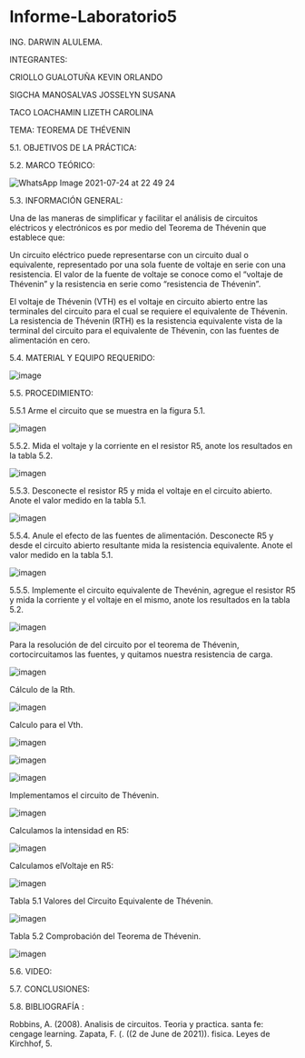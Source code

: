 # Informe-Laboratorio5

ING. DARWIN ALULEMA.

INTEGRANTES:

CRIOLLO GUALOTUÑA KEVIN ORLANDO

SIGCHA MANOSALVAS JOSSELYN SUSANA

TACO LOACHAMIN LIZETH CAROLINA


TEMA: TEOREMA DE THÉVENIN

5.1. OBJETIVOS DE LA PRÁCTICA:


5.2. MARCO TEÓRICO:

![WhatsApp Image 2021-07-24 at 22 49 24](https://user-images.githubusercontent.com/85263529/127087893-6ea6525b-c294-45a1-94e8-b412a7b05427.jpeg)


5.3. INFORMACIÓN GENERAL:

Una de las maneras de simplificar y facilitar el análisis de circuitos eléctricos
y electrónicos es por medio del Teorema de Thévenin que establece que:

Un circuito eléctrico puede representarse con un circuito dual o equivalente,
representado por una sola fuente de voltaje en serie con una resistencia. El 
valor de la fuente de voltaje se conoce como el “voltaje de Thévenin” y la 
resistencia en serie como  “resistencia de Thévenin”.

El voltaje de Thévenin (VTH) es el voltaje en circuito abierto entre las terminales
del circuito para el cual se requiere el equivalente de Thévenin.
La resistencia de Thévenin (RTH) es la resistencia equivalente vista de la terminal
del circuito para el equivalente de Thévenin, con las fuentes de alimentación en cero.


5.4. MATERIAL Y EQUIPO REQUERIDO:


![image](https://user-images.githubusercontent.com/85263529/127086501-dd5b1c63-ec9d-4dd0-9fd1-24ae90e5571a.png)


5.5. PROCEDIMIENTO:

5.5.1 Arme el circuito que se muestra en la figura 5.1.

![imagen](https://user-images.githubusercontent.com/85263529/127091588-4e100044-577f-4caf-bf4e-bc4617eb4f71.png)

5.5.2. Mida el voltaje y la corriente en el resistor R5, anote los resultados en la tabla 5.2.

![imagen](https://user-images.githubusercontent.com/85263529/127091983-f4209c87-c1b0-4001-ab1b-a3dfd628cf24.png)

5.5.3. Desconecte el resistor R5 y mida el voltaje en el circuito abierto. Anote el valor medido en la tabla 5.1.

![imagen](https://user-images.githubusercontent.com/85263529/127092115-afb8f88f-0276-4829-ac35-1051bfa3f672.png)

5.5.4. Anule el efecto de las fuentes de alimentación. Desconecte R5 y desde el circuito abierto resultante mida la resistencia equivalente. Anote el valor medido en la tabla 5.1.

![imagen](https://user-images.githubusercontent.com/85263529/127092277-293fa429-442b-4017-bb8c-bf3155e6a68c.png)

5.5.5. Implemente el circuito equivalente de Thevénin, agregue el resistor R5 y mida la corriente y el voltaje en el mismo, anote los resultados en la tabla 5.2.

![imagen](https://user-images.githubusercontent.com/85263529/127091588-4e100044-577f-4caf-bf4e-bc4617eb4f71.png)

Para la resolución de del circuito por el teorema de Thévenin, cortocircuitamos las fuentes, y quitamos nuestra resistencia de carga.

![imagen](https://user-images.githubusercontent.com/85263529/127092668-1bcf6036-582a-42d2-bc39-f63cd3d6c49a.png)

Cálculo de la Rth.

![imagen](https://user-images.githubusercontent.com/85263529/127092731-8962222b-dd3a-4674-ba16-d3e24f7c40e7.png)

Calculo para el Vth.

![imagen](https://user-images.githubusercontent.com/85263529/127092759-ce629b81-3486-4d9e-a6ea-8ff9001de7ca.png)

![imagen](https://user-images.githubusercontent.com/85263529/127092807-5d300d77-95a1-4ff7-bed5-6781fc879569.png)

![imagen](https://user-images.githubusercontent.com/85263529/127092901-d1d8d13d-972d-4210-aaf6-71fe1ef361a5.png)

Implementamos el circuito de Thévenin.

![imagen](https://user-images.githubusercontent.com/85263529/127092973-47ea5d79-1ea2-4e11-b4ba-c927aa21db17.png)

Calculamos la intensidad en R5:

![imagen](https://user-images.githubusercontent.com/85263529/127093016-5ebe0898-7479-4115-b616-3315715dee3f.png)

Calculamos elVoltaje en R5:

![imagen](https://user-images.githubusercontent.com/85263529/127093096-aca45506-efa7-4762-b332-6571fe6857f6.png)

Tabla 5.1 Valores del Circuito Equivalente de Thévenin.

![imagen](https://user-images.githubusercontent.com/85263529/127093197-37075ed9-b006-4239-8033-32f0e1f069cb.png)

Tabla 5.2 Comprobación del Teorema de Thévenin.

![imagen](https://user-images.githubusercontent.com/85263529/127093258-849efbdd-ff9f-4eed-9fe6-153fce61ed10.png)


5.6. VIDEO:



5.7. CONCLUSIONES:


5.8. BIBLIOGRAFÍA :

Robbins, A. (2008). Analisis de circuitos. Teoria y practica. santa fe: cengage learning. 
Zapata, F. (. ((2 de June de 2021)). fisica. Leyes de Kirchhof, 5.







